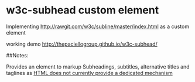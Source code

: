 w3c-subhead custom element
========================

Implementing http://rawgit.com/w3c/subline/master/index.html as a custom element

working demo http://thepaciellogroup.github.io/w3c-subhead/

##Notes:

Provides an element to markup Subheadings, subtitles, alternative titles and taglines as [HTML does not currently provide a dedicated mechanism](http://www.w3.org/html/wg/drafts/html/master/common-idioms.html#sub-head) 

